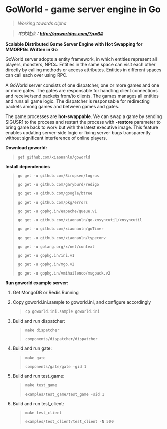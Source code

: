 # GoWorld - game server engine in Go

> _Working towards alpha_

> _**中文站点：http://goworldgs.com/?p=64**_

**Scalable Distributed Game Server Engine with Hot Swapping for MMORPGs Written in Go**

GoWorld server adopts a entity framework, in which entities represent all players, monsters, NPCs.
Entities in the same space can visit each other directly by calling methods or access attributes. 
Entities in different spaces can call each over using RPC.

A GoWorld server consists of one dispatcher, one or more games and one or more gates. 
The gates are responsable for handling client connections and receive/send packets from/to clients. 
The games manages all entities and runs all game logic. 
The dispatcher is responsable for redirecting packets among games and between games and gates.  

The game processes are **hot-swappable**. 
We can swap a game by sending SIGUSR1 to the process and restart the process with **-restore** parameter to bring game 
back to work but with the latest executive image. This feature enables updating server-side logic or fixing server bugs
 transparently without significant interference of online players. 

**Download goworld:**

> `get github.com/xiaonanln/goworld`

**Install dependencies**
> `go get -u github.com/Sirupsen/logrus`
>
> `go get -u github.com/garyburd/redigo`
>
> `go get -u github.com/google/btree`
>
> `go get -u github.com/pkg/errors`
>
> `go get -u gopkg.in/eapache/queue.v1`
>
> `go get -u github.com/xiaonanln/go-xnsyncutil/xnsyncutil`
>
> `go get -u github.com/xiaonanln/goTimer`
>
> `go get -u github.com/xiaonanln/typeconv`
>
> `go get -u golang.org/x/net/context`
>
> `go get -u gopkg.in/ini.v1`
>
> `go get -u gopkg.in/mgo.v2`
>
> `go get -u gopkg.in/vmihailenco/msgpack.v2`

**Run goworld example server:**
1. Get MongoDB or Redis Running
2. Copy goworld.ini.sample to goworld.ini, and configure accordingly
    > `cp goworld.ini.sample goworld.ini`

3. Build and run dispatcher:
    > `make dispatcher`
    >
    > `components/dispatcher/dispatcher`

4. Build and run gate:
    > `make gate`
    >
    > `components/gate/gate -gid 1`

5. Build and run test_game:
    > `make test_game`
    >
    > `examples/test_game/test_game -sid 1`

6. Build and run test_client:
    > `make test_client`
    >
    > `examples/test_client/test_client -N 500`


